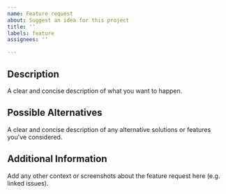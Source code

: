 ```yaml
---
name: Feature request
about: Suggest an idea for this project
title: ''
labels: feature
assignees: ''

---
```


## Description
A clear and concise description of what you want to happen.

## Possible Alternatives
A clear and concise description of any alternative solutions or features you've considered.

## Additional Information
Add any other context or screenshots about the feature request here (e.g. linked issues).
